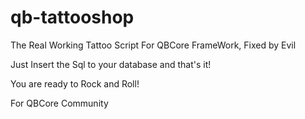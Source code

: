 # qb-tattooshop

The Real Working Tattoo Script For QBCore FrameWork, Fixed by Evil

Just Insert the Sql to your database and that's it! 

You are ready to Rock and Roll!

For QBCore Community
